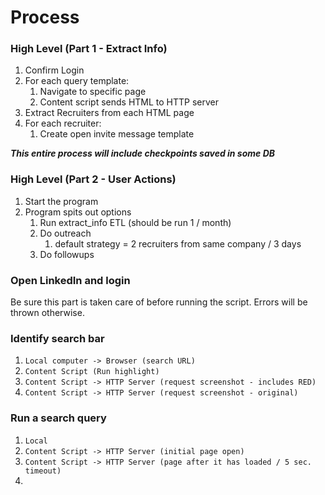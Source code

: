 # Process

### High Level (Part 1 - Extract Info)

1. Confirm Login
2. For each query template:
   1. Navigate to specific page
   2. Content script sends HTML to HTTP server
3. Extract Recruiters from each HTML page
4. For each recruiter:
   1. Create open invite message template

***This entire process will include checkpoints saved in some DB***

### High Level (Part 2 - User Actions)

1. Start the program
2. Program spits out options
   1. Run extract_info ETL (should be run 1 / month)
   2. Do outreach
      1. default strategy = 2 recruiters from same company / 3 days
   3. Do followups

### Open LinkedIn and login

Be sure this part is taken care of before running the script.
Errors will be thrown otherwise.

### Identify search bar

1. `Local computer -> Browser (search URL)`
2. `Content Script (Run highlight)`
3. `Content Script -> HTTP Server (request screenshot - includes RED)`
4. `Content Script -> HTTP Server (request screenshot - original)`

### Run a search query



1. `Local`
2. `Content Script -> HTTP Server (initial page open)`
3. `Content Script -> HTTP Server (page after it has loaded / 5 sec. timeout)`
4. 